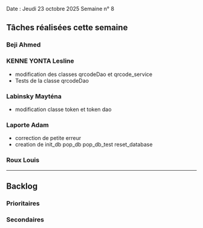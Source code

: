Date : Jeudi 23 octobre 2025
Semaine n° 8

## Tâches réalisées cette semaine


### Beji Ahmed


### KENNE YONTA Lesline
- modification des classes qrcodeDao et qrcode_service
- Tests de la classe qrcodeDao

### Labinsky Mayténa
- modification classe token et token dao

### Laporte Adam
- correction de petite erreur
- creation de init_db
              pop_db
              pop_db_test
              reset_database

### Roux Louis

---

## Backlog





### Prioritaires


### Secondaires


